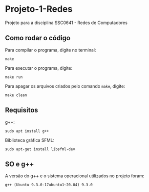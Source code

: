 # Projeto-1-Redes
Projeto para a disciplina SSC0641 - Redes de Computadores

## Como rodar o código
Para compilar o programa, digite no terminal:
```
make
```
Para executar o programa, digite:
```
make run
```
Para apagar os arquivos criados pelo comando ```make```, digite:
```
make clean
```

## Requisitos
g++:
```
sudo apt install g++
```
Biblioteca gráfica SFML:
```
sudo apt-get install libsfml-dev
```

## SO e g++
A versão do g++ e o sistema operacional utilizados no projeto foram:
```
g++ (Ubuntu 9.3.0-17ubuntu1~20.04) 9.3.0
```
